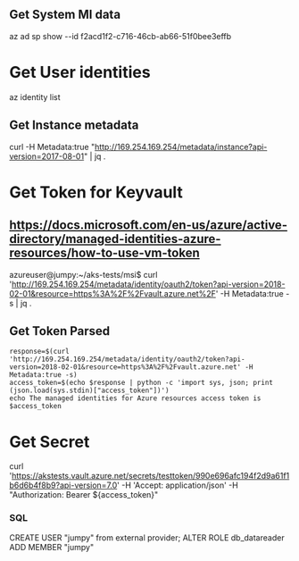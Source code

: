 ## Get System MI data 
az ad sp show --id f2acd1f2-c716-46cb-ab66-51f0bee3effb

# Get User identities
az identity list

## Get Instance metadata
curl -H Metadata:true "http://169.254.169.254/metadata/instance?api-version=2017-08-01" | jq .

# Get Token for Keyvault
## https://docs.microsoft.com/en-us/azure/active-directory/managed-identities-azure-resources/how-to-use-vm-token
azureuser@jumpy:~/aks-tests/msi$ curl 'http://169.254.169.254/metadata/identity/oauth2/token?api-version=2018-02-01&resource=https%3A%2F%2Fvault.azure.net%2F' -H Metadata:true -s | jq .


## Get Token Parsed
```
response=$(curl 'http://169.254.169.254/metadata/identity/oauth2/token?api-version=2018-02-01&resource=https%3A%2F%2Fvault.azure.net' -H Metadata:true -s)
access_token=$(echo $response | python -c 'import sys, json; print (json.load(sys.stdin)["access_token"])')
echo The managed identities for Azure resources access token is $access_token
```

# Get Secret
curl 'https://akstests.vault.azure.net/secrets/testtoken/990e696afc194f2d9a61f1b6d6b4f8b9?api-version=7.0' -H 'Accept: application/json' -H "Authorization: Bearer ${access_token}"



### SQL
CREATE USER "jumpy" from external provider;
ALTER ROLE db_datareader ADD MEMBER "jumpy"